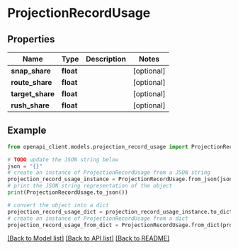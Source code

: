 # ProjectionRecordUsage


## Properties

Name | Type | Description | Notes
------------ | ------------- | ------------- | -------------
**snap_share** | **float** |  | [optional] 
**route_share** | **float** |  | [optional] 
**target_share** | **float** |  | [optional] 
**rush_share** | **float** |  | [optional] 

## Example

```python
from openapi_client.models.projection_record_usage import ProjectionRecordUsage

# TODO update the JSON string below
json = "{}"
# create an instance of ProjectionRecordUsage from a JSON string
projection_record_usage_instance = ProjectionRecordUsage.from_json(json)
# print the JSON string representation of the object
print(ProjectionRecordUsage.to_json())

# convert the object into a dict
projection_record_usage_dict = projection_record_usage_instance.to_dict()
# create an instance of ProjectionRecordUsage from a dict
projection_record_usage_from_dict = ProjectionRecordUsage.from_dict(projection_record_usage_dict)
```
[[Back to Model list]](../README.md#documentation-for-models) [[Back to API list]](../README.md#documentation-for-api-endpoints) [[Back to README]](../README.md)


